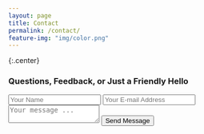 ```yaml
---
layout: page
title: Contact
permalink: /contact/
feature-img: "img/color.png"
---
```

{:.center}
### Questions, Feedback, or Just a Friendly Hello
<form id="contact-form" action="https://getsimpleform.com/messages?form_api_token=697137e372eb7311320a449b7d1598b2" method="post">
  <!-- the redirect_to is optional, the form will redirect to the referrer on submission -->
  <input type='hidden' name='redirect_to' value='http://ccrawford13.github.io/thank-you' />
  <input type='text' name='name' placeholder='Your Name' />
  <input type='email' name='email' placeholder='Your E-mail Address' />
  <textarea name='message' placeholder='Your message ...'></textarea>
  <input type='submit' value='Send Message' />
</form>
